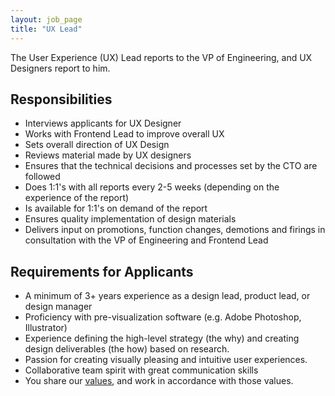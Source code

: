 ```yaml
---
layout: job_page
title: "UX Lead"
---
```


The User Experience (UX) Lead reports to the VP of Engineering, and UX
Designers report to him.

## Responsibilities

* Interviews applicants for UX Designer
* Works with Frontend Lead to improve overall UX
* Sets overall direction of UX Design
* Reviews material made by UX designers
* Ensures that the technical decisions and processes set by the CTO are followed
* Does 1:1's with all reports every 2-5 weeks (depending on the experience of the report)
* Is available for 1:1's on demand of the report
* Ensures quality implementation of design materials
* Delivers input on promotions, function changes, demotions and firings in consultation with the VP of Engineering and Frontend Lead

## Requirements for Applicants

* A minimum of 3+ years experience as a design lead, product lead, or design manager
* Proficiency with pre-visualization software (e.g. Adobe Photoshop, Illustrator)
* Experience defining the high-level strategy (the why) and creating design deliverables (the how) based on research.
* Passion for creating visually pleasing and intuitive user experiences.
* Collaborative team spirit with great communication skills
* You share our [values](/handbook/#values), and work in accordance with those values.

